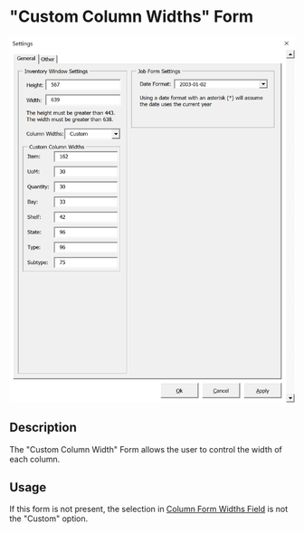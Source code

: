 # "Custom Column Widths" Form

![Alt text](/images/image71.png "Custom Column Widths")

## Description

The "Custom Column Width" Form allows the user to control the width of each column.

## Usage

If this form is not present, the selection in [Column Form Widths Field](70_column_widths_field.md) is not the "Custom" option.